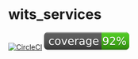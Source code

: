 # wits_services
[![CircleCI](https://dl.circleci.com/status-badge/img/gh/NuttyChuma/wits_services/tree/main.svg?style=svg)](https://dl.circleci.com/status-badge/redirect/gh/NuttyChuma/wits_services/tree/main)
![Coverage](./coverage_badge.svg?sanitize=true)
